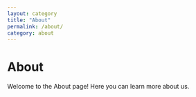 ```yaml
---
layout: category
title: "About"
permalink: /about/
category: about
---
```

# About

Welcome to the About page! Here you can learn more about us.
